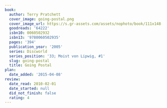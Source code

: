 ```yaml
---
book:
  author: Terry Pratchett
  cover_image: going-postal.png
  cover_image_url: https://s.gr-assets.com/assets/nophoto/book/111x148-bcc042a9c91a29c1d680899eff700a03.png
  goodreads: '64222'
  isbn10: 0060502932
  isbn13: '9780060502935'
  pages: '394'
  publication_year: '2005'
  series: Discworld
  series_position: '33; Moist von Lipwig, #1'
  slug: going-postal
  title: Going Postal
plan:
  date_added: '2015-04-08'
review:
  date_read: 2010-02-01
  date_started: null
  did_not_finish: false
  rating: 4
---
```

